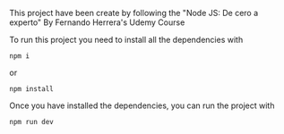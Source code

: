 This project have been create by following the "Node JS: De cero a experto" By Fernando Herrera's Udemy Course

To run this project you need to install all the dependencies with 
```
npm i
```
or
```
npm install
```

Once you have installed the dependencies, you can run the project with
```
npm run dev
```
